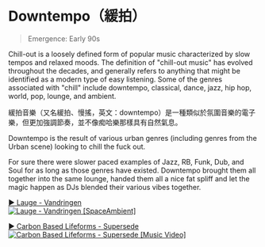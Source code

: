 # Downtempo（緩拍）

> Emergence: Early 90s

Chill-out is a loosely defined form of popular music characterized by slow tempos and relaxed moods. The definition of "chill-out music" has evolved throughout the decades, and generally refers to anything that might be identified as a modern type of easy listening. Some of the genres associated with "chill" include downtempo, classical, dance, jazz, hip hop, world, pop, lounge, and ambient.

緩拍音樂（又名緩拍、慢搖，英文：downtempo）是一種類似於氛圍音樂的電子樂，但更加強調節奏，並不像痴哈樂那樣具有自然氣息。

Downtempo is the result of various urban genres (including genres from the Urban scene) looking to chill the fuck out.

For sure there were slower paced examples of Jazz, RB, Funk, Dub, and Soul for as long as those genres have existed. Downtempo brought them all together into the same lounge, handed them all a nice fat spliff and let the magic happen as DJs blended their various vibes together.

[▶️ Lauge - Vandringen  
![Lauge - Vandringen \[SpaceAmbient\]](https://img.youtube.com/vi/WbK1GTY3BUA/0.jpg)](https://youtu.be/WbK1GTY3BUA?t=166)

[▶️ Carbon Based Lifeforms - Supersede  
![Carbon Based Lifeforms - Supersede \[Music Video\]](https://img.youtube.com/vi/ERCEryewpxM/0.jpg)](https://youtu.be/ERCEryewpxM?t=153)
